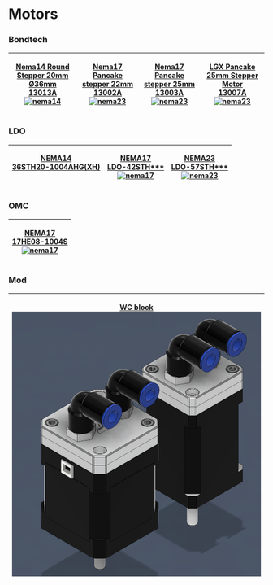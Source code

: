 # Motors

### Bondtech



| <p><a href="https://www.bondtech.se/downloads/TDS/Bondtech-13013A-classH-36H020H-1004A-001.pdf">Nema14 Round Stepper 20mm Ø36mm<br>13013A<br><img src="https://camo.githubusercontent.com/315d2aad8899b1741c8cb2a4f6ed5aacfdef5dd9ef6f065918dd16e60f0cd063/68747470733a2f2f62313339343134362e736d75736863646e2e636f6d2f313339343134362f77702d636f6e74656e742f75706c6f6164732f323032312f31302f526f756e644e656d613134537465707065724d6f746f722d4c444f2d333653544832302d3130303441484758482d363635382d3235303070782d333830783235332e6a70673f6c6f7373793d312673747269703d3126776562703d31" alt="nema14"></a><br></p> | <p><a href="https://www.bondtech.se/downloads/TDS/Bondtech_13002A-classB-17HS0401L1-18B.pdf">Nema17 Pancake stepper 22mm<br>13002A<br><img src="https://camo.githubusercontent.com/cd4c2c669dfda7a39ba1e5285ff20e06fc26f0a49bf0b98fcc39973dbaf70043/68747470733a2f2f62313339343134362e736d75736863646e2e636f6d2f313339343134362f77702d636f6e74656e742f75706c6f6164732f323031382f30382f537465707065724d6f746f722d50616e63616b6532326d6d2d363634332d3235303070782d333830783235332e6a70673f6c6f7373793d312673747269703d3126776562703d31" alt="nema23"></a><br></p> | <p><a href="https://www.bondtech.se/downloads/TDS/Bondtech_13003A-classB-42H025H-0704-002.pdf">Nema17 Pancake stepper 25mm<br>13003A<br><img src="https://camo.githubusercontent.com/d6aa8978200b5eb07333e829a662f6361cd58f29f9b68351df74b86973e588e7/68747470733a2f2f62313339343134362e736d75736863646e2e636f6d2f313339343134362f77702d636f6e74656e742f75706c6f6164732f323031382f30382f4e656d6131372d32356d6d2d50616e63616b655f7765622d333830783235332e6a70673f6c6f7373793d312673747269703d3126776562703d31" alt="nema23"></a><br></p> | <p><a href="https://www.bondtech.se/downloads/TDS/Bondtech_13007A-classH-42H025H-0704A-005.pdf">LGX Pancake 25mm Stepper Motor<br>13007A<br><img src="https://camo.githubusercontent.com/decc3a66154766f05439efaa92e4b60f18e44da5836c52fdbfc38f45305e3e50/68747470733a2f2f62313339343134362e736d75736863646e2e636f6d2f313339343134362f77702d636f6e74656e742f75706c6f6164732f323032312f30312f4c47582d737465707065722d6d6f746f722d343834332d3337353078323530302d312d333830783235332e6a70673f6c6f7373793d312673747269703d3126776562703d31" alt="nema23"></a><br></p> |
| ---------------------------------------------------------------------------------------------------------------------------------------------------------------------------------------------------------------------------------------------------------------------------------------------------------------------------------------------------------------------------------------------------------------------------------------------------------------------------------------------------------------------------------------------------------------------------------------------------------------- | --------------------------------------------------------------------------------------------------------------------------------------------------------------------------------------------------------------------------------------------------------------------------------------------------------------------------------------------------------------------------------------------------------------------------------------------------------------------------------------------------------------------------------------------------------------- | --------------------------------------------------------------------------------------------------------------------------------------------------------------------------------------------------------------------------------------------------------------------------------------------------------------------------------------------------------------------------------------------------------------------------------------------------------------------------------------------------------------------------------------- | ----------------------------------------------------------------------------------------------------------------------------------------------------------------------------------------------------------------------------------------------------------------------------------------------------------------------------------------------------------------------------------------------------------------------------------------------------------------------------------------------------------------------------------------------------------------- |

### LDO



| <p><a href="https://cdn.shopifycdn.net/s/files/1/1619/4791/files/HT_LDO-36STH20-1004AHG_XH_RevA_00.png?v=1661424556">NEMA14<br>36STH20-1004AHG(XH)<br><img src="https://camo.githubusercontent.com/30324209e2c653d34fb4f4c549cfef876eb1dff53284fe7a06c90f86fab57ea4/68747470733a2f2f626971752e65717569706d656e742f63646e2f73686f702f70726f64756374732f315f38613335373164312d353838612d343235612d393533302d3763353266633833316237395f363530782e6a70673f763d31363631343234363533" alt=""></a><br></p> | <p><a href="https://ldomotors.com/uploads/product_attachment/path/6/LDO-42STH_Info_Sheet.pdf">NEMA17<br>LDO-42STH***<br><img src="https://camo.githubusercontent.com/a2b2833cdb55eff4c5a94d3a2916a47e78b3ceec93ff7717e0edcab51ff5e77a/68747470733a2f2f6c646f6d6f746f72732e636f6d2f75706c6f6164732f70726f647563742f7468756d626e61696c2f35352f7468756d622e6a7067" alt="nema17"></a><br></p> | <p><a href="https://ldomotors.com/uploads/product_attachment/path/8/LDO-57STH_Info_Sheet.pdf">NEMA23<br>LDO-57STH***<br><img src="https://camo.githubusercontent.com/ae6a2ddfc6fcf5b171ccac3056caeaae2c5606f31470ee943c80cfe26751fd32/68747470733a2f2f6c646f6d6f746f72732e636f6d2f75706c6f6164732f70726f647563742f7468756d626e61696c2f31302f7468756d622e6a7067" alt="nema23"></a><br></p> |
| --------------------------------------------------------------------------------------------------------------------------------------------------------------------------------------------------------------------------------------------------------------------------------------------------------------------------------------------------------------------------------------------------------------------------------------------------------------------------------------------------- | ----------------------------------------------------------------------------------------------------------------------------------------------------------------------------------------------------------------------------------------------------------------------------------------------------------------------------------------------------------------------------------------- | ----------------------------------------------------------------------------------------------------------------------------------------------------------------------------------------------------------------------------------------------------------------------------------------------------------------------------------------------------------------------------------------- |

### OMC



| <p><a href="https://www.omc-stepperonline.com/index.php?route=product/product/get_file&#x26;file=2726/17HE08-1004S.pdf">NEMA17<br>17HE08-1004S<br><img src="https://camo.githubusercontent.com/1e69ab8130d846285c11706d399192ffb9bd7b47490b6b27da7ecd1f662f0e40/68747470733a2f2f7777772e6f6d632d737465707065726f6e6c696e652e636f6d2f696d6167652f63616368652f636174616c6f672f696d6167652f636174616c6f672f737465707065722d6d6f746f722f382f452d5365726965732d4e656d612d31372d4269706f6c61722d312d386465672d31374e636d2d32342d30376f7a2d696e2d31412d34327834327832336d6d2d342d57697265732d353030783530302e6a7067" alt="nema17"></a><br></p> |
| --------------------------------------------------------------------------------------------------------------------------------------------------------------------------------------------------------------------------------------------------------------------------------------------------------------------------------------------------------------------------------------------------------------------------------------------------------------------------------------------------------------------------------------------------------------------------------------------------------------------------------------- |

### Mod



| <p><a href="https://github.com/3DPrintingMods/KIC_Steppers_Motors">WC block<br><img src="https://github.com/3DPrintingMods/KIC_Steppers_Motors/raw/master/images/image1.png" alt="nema17"></a></p> |
| -------------------------------------------------------------------------------------------------------------------------------------------------------------------------------------------------- |
